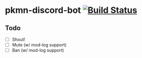 # pkmn-discord-bot [![Build Status][travis-image]][travis-url]
>

## Todo

- [ ] Shout!
- [ ] Mute (w/ mod-log support)
- [ ] Ban (w/ mod-log support)

[travis-image]: https://travis-ci.org/finajo/DiscordBot.svg?branch=master
[travis-url]: https://travis-ci.org/finajo/DiscordBot
